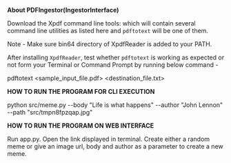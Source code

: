 

**About PDFIngestor(IngestorInterface)**

Download the Xpdf command line tools: which will contain several command line utilities as listed here and `pdftotext` will be one of them.

Note - Make sure bin64 directory of XpdfReader is added to your PATH.

After installing `XpdfReader`, test whether `pdftotext` is working as expected or not form your Terminal or Command Prompt by running below command -

pdftotext <sample_input_file.pdf> <destination_file.txt>



**HOW TO RUN THE PROGRAM FOR CLI EXECUTION**

python src/meme.py --body "Life is what happens" --author "John Lennon" --path "src/tmpn8fpzqap.jpg"


**HOW TO RUN THE PROGRAM ON WEB INTERFACE**

Run app.py. Open the link displayed in terminal. Create either a random meme or give an image url, body and author as a parameter to create a new meme.

